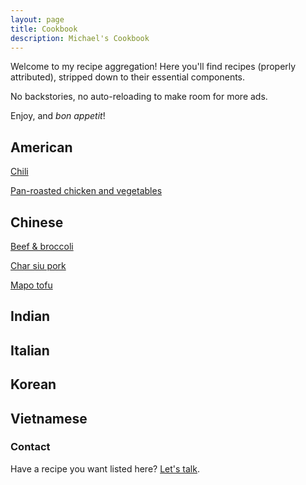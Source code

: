 ```yaml
---
layout: page
title: Cookbook
description: Michael's Cookbook
---
```


Welcome to my recipe aggregation! Here you'll find recipes (properly attributed), stripped down to their essential components. 

No backstories, no auto-reloading to make room for more ads.

Enjoy, and *bon appetit*!

## American
[Chili](https://michaelb1ack.github.io/pages/recipes/american/chili)

[Pan-roasted chicken and vegetables](https://michaelb1ack.github.io/pages/recipes/american/pan_roasted_chicken)

## Chinese
[Beef & broccoli](https://michaelb1ack.github.io/pages/recipes/chinese/beef_broccoli)

[Char siu pork](https://michaelb1ack.github.io/pages/recipes/chinese/char_siu_pork)

[Mapo tofu](https://michaelb1ack.github.io/pages/recipes/chinese/mapo_tofu)

## Indian

## Italian

## Korean

## Vietnamese


### Contact

Have a recipe you want listed here? [Let's talk](mailto:mblack438@gmail.com).
